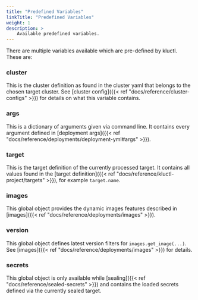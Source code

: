 ```yaml
---
title: "Predefined Variables"
linkTitle: "Predefined Variables"
weight: 1
description: >
    Available predefined variables.
---
```


There are multiple variables available which are pre-defined by kluctl. These are:

### cluster
This is the cluster definition as found in the cluster yaml that belongs to the chosen target cluster. See
[cluster config]({{< ref "docs/reference/cluster-configs" >}}) for details on what this variable contains.

### args
This is a dictionary of arguments given via command line. It contains every argument defined in
[deployment args]({{< ref "docs/reference/deployments/deployment-yml#args" >}}).

### target
This is the target definition of the currently processed target. It contains all values found in the 
[target definition]({{< ref "docs/reference/kluctl-project/targets" >}}), for example `target.name`.

### images
This global object provides the dynamic images features described in [images]({{< ref "docs/reference/deployments/images" >}}).

### version
This global object defines latest version filters for `images.get_image(...)`. See [images]({{< ref "docs/reference/deployments/images" >}}) for details.

### secrets
This global object is only available while [sealing]({{< ref "docs/reference/sealed-secrets" >}}) and contains the loaded
secrets defined via the currently sealed target.
